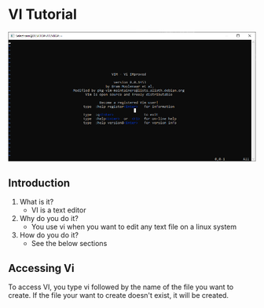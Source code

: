 # VI Tutorial

![VI Startup Screen](/images/VIStartup.png)

## Introduction

1. What is it?
    * VI is a text editor
2. Why do you do it?
    * You use vi when you want to edit any text file on a linux system
3. How do you do it?
    * See the below sections

## Accessing Vi

 To access VI, you type vi followed by the name of the file you want to create. If the file your want to create doesn't exist, it will be created.
